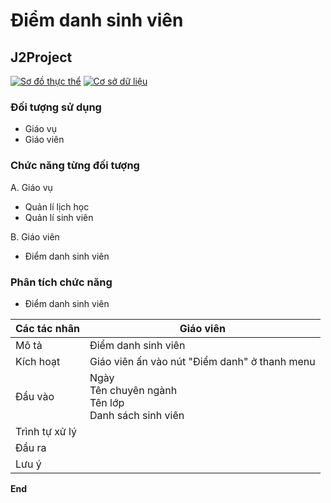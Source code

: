 # Điểm danh sinh viên
## J2Project
[![Sơ đồ thực thể](https://app.diagrams.net/images/favicon-32x32.png)](https://drive.google.com/file/d/1JID95FbugntT9YhnGvDlEJ6dbtpLe62-/view?usp=sharing)
[![Cơ sở dữ liệu](https://i.ibb.co/S7KTZxP/google-sheets-1.png)](https://docs.google.com/spreadsheets/d/1oAQ5MwUDSV8erZNFvdSFqot8FxNYvueNFC7K40-dwQo/edit?usp=sharing)

### Đối tượng sử dụng
- Giáo vụ
- Giáo viên

### Chức năng từng đối tượng
A. Giáo vụ
- Quản lí lịch học
- Quản lí sinh viên

B. Giáo viên
- Điểm danh sinh viên

### Phân tích chức năng
- Điểm danh sinh viên

| Các tác nhân | Giáo viên                                            |
| ------ |------------------------------------------------------|
| Mô tả | Điểm danh sinh viên                                  |
| Kích hoạt | Giáo viên ấn vào nút "Điểm danh" ở thanh menu |
| Đầu vào | Ngày<br>Tên chuyên ngành<br>Tên lớp<br>Danh sách sinh viên   |
| Trình tự xử lý |                                                      |
| Đầu ra |                                                      |
| Lưu ý |                                                      |

**End**
